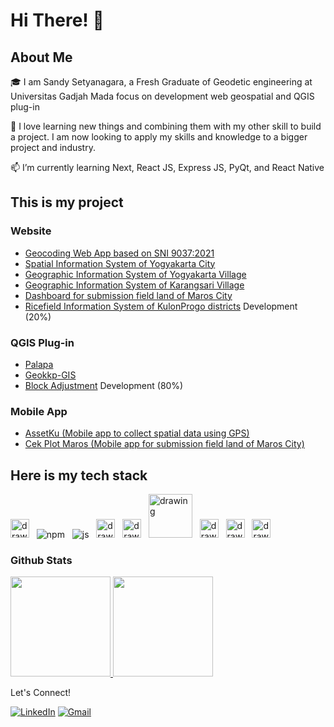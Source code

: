 <!-- Greeting -->
# Hi There! 👋

##  About Me
🎓 I am Sandy Setyanagara, a Fresh Graduate of Geodetic engineering at Universitas Gadjah Mada focus on development web geospatial and QGIS plug-in 

💪 I love learning new things and combining them with my other skill to build a project. I am now looking to apply my skills and knowledge to a bigger project and industry.

📫 I’m currently learning Next, React JS, Express JS, PyQt, and React Native

## This is my project
### Website
- [Geocoding Web App based on SNI 9037:2021](https://github.com/sandynagara/geocoding-indonesia)
- [Spatial Information System of Yogyakarta City](https://github.com/sandynagara/sitaru-yogyakarta)
- [Geographic Information System of Yogyakarta Village](https://github.com/sandynagara/frontend-doudou)
- [Geographic Information System of Karangsari Village](https://github.com/sandynagara/sigdes-karangsari)
- [Dashboard for submission field land of Maros City](https://github.com/sandynagara/FE-Plot-Maros)
- [Ricefield Information System of KulonProgo districts](https://github.com/sandynagara/sawah_surjan) Development (20%)

### QGIS Plug-in 
- [Palapa](https://github.com/sandynagara/Palapa)
- [Geokkp-GIS](https://github.com/danylaksono/GeoKKP-GIS)
- [Block Adjustment](https://github.com/sandynagara/Block_Adjustment) Development (80%)

### Mobile App
- [AssetKu (Mobile app to collect spatial data using GPS)](https://github.com/sandynagara/SpatialCollect)
- [Cek Plot Maros (Mobile app for submission field land of Maros City)](https://github.com/sandynagara/Mobile-Plot-Maros)

## Here is my tech stack
<img src="https://tailwindcss.com/_next/static/media/social-square.eab77323.jpg" alt="drawing" width="30" title="Tailwind"/> &nbsp;
![npm](https://user-images.githubusercontent.com/79355239/151290690-197d5ed7-a766-4664-a138-062e6ecd56d1.svg "Node Package Manager") &nbsp;
![js](https://user-images.githubusercontent.com/79355239/151290689-1e8de89e-fa0e-4198-ac3c-481f4813895a.svg "Javascript") &nbsp;
<img src="https://upload.wikimedia.org/wikipedia/commons/thumb/c/c3/Python-logo-notext.svg/800px-Python-logo-notext.svg.png" alt="drawing" width="30" title="Python"/> &nbsp;
<img src="https://upload.wikimedia.org/wikipedia/commons/thumb/a/a7/React-icon.svg/1200px-React-icon.svg.png" alt="drawing" width="30" title="React Js & React Native"/> &nbsp;
<img src="https://expressjs.com/images/express-facebook-share.png" alt="drawing" width="70" title="Express Js"/> &nbsp;
<img src="https://www.rlogical.com/wp-content/uploads/2021/08/Rlogical-Blog-Images-thumbnail.png" alt="drawing" width="30" title="Next Js"/> &nbsp;
<img src="https://avatars.githubusercontent.com/u/186522?s=280&v=4" alt="drawing" width="30" title="Geoserver"/> &nbsp;
<img src="https://seeklogo.com/images/N/nodejs-logo-FBE122E377-seeklogo.com.png" alt="drawing" width="30" title="Node Js"/> &nbsp;

### Github Stats
<p align="left">
<a href="https://github.com/sandynagara">
  <img height="160em" src="https://github-readme-stats-eight-theta.vercel.app/api?username=sandynagara&show_icons=true&theme=dark&include_all_commits=true&count_private=true"/>
  <img height="160em" src="https://github-readme-stats-eight-theta.vercel.app/api/top-langs/?username=sandynagara&layout=compact&langs_count=8&theme=dark"/>
</a>
</p>

Let's Connect!
<p>
  <a href="https://www.linkedin.com/in/sandy-setyanagara-584bb8156/" target="_blank"><img alt="LinkedIn" src="https://img.shields.io/badge/linkedin-%230077B5.svg?&style=for-the-badge&logo=linkedin&logoColor=white" /></a>
  <a href="sandysetyanagara@mail.ugm.ac.id" target="_blank"><img alt="Gmail" src="https://img.shields.io/badge/gmail-D14836?&style=for-the-badge&logo=gmail&logoColor=white"/></a>
</p>
